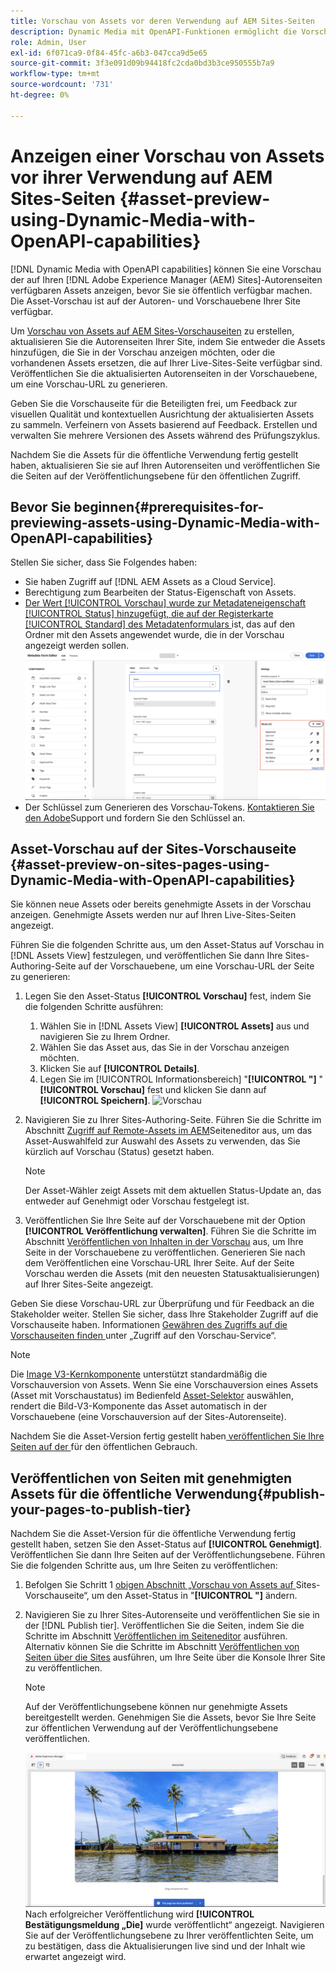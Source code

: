 ```yaml
---
title: Vorschau von Assets vor deren Verwendung auf AEM Sites-Seiten
description: Dynamic Media mit OpenAPI-Funktionen ermöglicht die Vorschau von Assets auf Adobe Experience Manager Sites-Vorschauseiten (AEM). Diese Asset-Vorschau ermöglicht es Ihnen und Ihren Stakeholdern, die Aktualisierungen Ihrer Assets zu überprüfen und zu validieren, bevor Sie die Autorenseiten (mit aktualisierten Assets) für den öffentlichen Gebrauch veröffentlichen.
role: Admin, User
exl-id: 6f071ca9-0f84-45fc-a6b3-047cca9d5e65
source-git-commit: 3f3e091d09b94418fc2cda0bd3b3ce950555b7a9
workflow-type: tm+mt
source-wordcount: '731'
ht-degree: 0%

---
```



# Anzeigen einer Vorschau von Assets vor ihrer Verwendung auf AEM Sites-Seiten {#asset-preview-using-Dynamic-Media-with-OpenAPI-capabilities}

[!DNL Dynamic Media with OpenAPI capabilities] können Sie eine Vorschau der auf Ihren [!DNL Adobe Experience Manager (AEM) Sites]-Autorenseiten verfügbaren Assets anzeigen, bevor Sie sie öffentlich verfügbar machen. Die Asset-Vorschau ist auf der Autoren- und Vorschauebene Ihrer Site verfügbar.

Um [Vorschau von Assets auf AEM Sites-Vorschauseiten](#asset-preview-on-sites-pages-using-Dynamic-Media-with-OpenAPI-capabilities) zu erstellen, aktualisieren Sie die Autorenseiten Ihrer Site, indem Sie entweder die Assets hinzufügen, die Sie in der Vorschau anzeigen möchten, oder die vorhandenen Assets ersetzen, die auf Ihrer Live-Sites-Seite verfügbar sind. Veröffentlichen Sie die aktualisierten Autorenseiten in der Vorschauebene, um eine Vorschau-URL zu generieren.

Geben Sie die Vorschauseite für die Beteiligten frei, um Feedback zur visuellen Qualität und kontextuellen Ausrichtung der aktualisierten Assets zu sammeln. Verfeinern von Assets basierend auf Feedback. Erstellen und verwalten Sie mehrere Versionen des Assets während des Prüfungszyklus.

Nachdem Sie die Assets für die öffentliche Verwendung fertig gestellt haben, aktualisieren Sie sie auf Ihren Autorenseiten und veröffentlichen Sie die Seiten auf der Veröffentlichungsebene für den öffentlichen Zugriff.

## Bevor Sie beginnen{#prerequisites-for-previewing-assets-using-Dynamic-Media-with-OpenAPI-capabilities}

Stellen Sie sicher, dass Sie Folgendes haben:

* Sie haben Zugriff auf [!DNL AEM Assets as a Cloud Service].
* Berechtigung zum Bearbeiten der Status-Eigenschaft von Assets.
* [Der Wert [!UICONTROL Vorschau] wurde zur Metadateneigenschaft [!UICONTROL Status] hinzugefügt, die auf der Registerkarte [!UICONTROL Standard] des Metadatenformulars ](/help/assets/metadata-assets-view.md#edit-metadata-forms) ist, das auf den Ordner mit den Assets angewendet wurde, die in der Vorschau angezeigt werden sollen.
  ![Option „Vorschau hinzufügen“](/help/assets/assets/metedata-form-preview.png)
* Der Schlüssel zum Generieren des Vorschau-Tokens. [Kontaktieren Sie den Adobe](https://helpx.adobe.com/in/contact.html)Support und fordern Sie den Schlüssel an.

## Asset-Vorschau auf der Sites-Vorschauseite {#asset-preview-on-sites-pages-using-Dynamic-Media-with-OpenAPI-capabilities}

Sie können neue Assets oder bereits genehmigte Assets in der Vorschau anzeigen. Genehmigte Assets werden nur auf Ihren Live-Sites-Seiten angezeigt.

Führen Sie die folgenden Schritte aus, um den Asset-Status auf Vorschau in [!DNL Assets View] festzulegen, und veröffentlichen Sie dann Ihre Sites-Authoring-Seite auf der Vorschauebene, um eine Vorschau-URL der Seite zu generieren:

1. Legen Sie den Asset-Status **[!UICONTROL Vorschau]** fest, indem Sie die folgenden Schritte ausführen:

   1. Wählen Sie in [!DNL Assets View] **[!UICONTROL Assets]** aus und navigieren Sie zu Ihrem Ordner.
   1. Wählen Sie das Asset aus, das Sie in der Vorschau anzeigen möchten.
   1. Klicken Sie auf **[!UICONTROL Details]**.
   1. Legen Sie im [!UICONTROL Informationsbereich] &quot;**[!UICONTROL &quot;]** &quot;**[!UICONTROL Vorschau]** fest und klicken Sie dann auf **[!UICONTROL Speichern]**.
      ![Vorschau](/help/assets/assets/preview-boat-at-bay.png)

1. Navigieren Sie zu Ihrer Sites-Authoring-Seite. Führen Sie die Schritte im Abschnitt [Zugriff auf Remote-Assets im AEM](/help/assets/integrate-remote-approved-assets-with-sites.md#access-remote-assets-in-aem-page-editor)Seiteneditor aus, um das Asset-Auswahlfeld zur Auswahl des Assets zu verwenden, das Sie kürzlich auf Vorschau (Status) gesetzt haben.

   >[!NOTE]
   >
   > Der Asset-Wähler zeigt Assets mit dem aktuellen Status-Update an, das entweder auf Genehmigt oder Vorschau festgelegt ist.

1. Veröffentlichen Sie Ihre Seite auf der Vorschauebene mit der Option **[!UICONTROL Veröffentlichung verwalten]**. Führen Sie die Schritte im Abschnitt [Veröffentlichen von Inhalten in der Vorschau](https://experienceleague.adobe.com/en/docs/experience-manager-cloud-service/content/sites/authoring/sites-console/previewing-content) aus, um Ihre Seite in der Vorschauebene zu veröffentlichen. Generieren Sie nach dem Veröffentlichen eine Vorschau-URL Ihrer Seite. Auf der Seite Vorschau werden die Assets (mit den neuesten Statusaktualisierungen) auf Ihrer Sites-Seite angezeigt.

Geben Sie diese Vorschau-URL zur Überprüfung und für Feedback an die Stakeholder weiter. Stellen Sie sicher, dass Ihre Stakeholder Zugriff auf die Vorschauseite haben. Informationen [ Gewähren des Zugriffs auf die Vorschauseiten finden ](https://experienceleague.adobe.com/en/docs/experience-manager-cloud-service/content/implementing/using-cloud-manager/manage-environments#access-preview-service) unter „Zugriff auf den Vorschau-Service“.

>[!NOTE]
>
>Die [Image V3-Kernkomponente](https://experienceleague.adobe.com/en/docs/experience-manager-core-components/using/wcm-components/image#version-and-compatibility) unterstützt standardmäßig die Vorschauversion von Assets. Wenn Sie eine Vorschauversion eines Assets (Asset mit Vorschaustatus) im Bedienfeld [Asset-Selektor](https://experienceleague.adobe.com/en/docs/experience-manager-cloud-service/content/assets/manage/asset-selector/asset-selector-upload) auswählen, rendert die Bild-V3-Komponente das Asset automatisch in der Vorschauebene (eine Vorschauversion auf der Sites-Autorenseite).

Nachdem Sie die Asset-Version fertig gestellt haben[ veröffentlichen Sie Ihre Seiten auf der ](#publish-your-pages-to-publish-tier) für den öffentlichen Gebrauch.

## Veröffentlichen von Seiten mit genehmigten Assets für die öffentliche Verwendung{#publish-your-pages-to-publish-tier}

Nachdem Sie die Asset-Version für die öffentliche Verwendung fertig gestellt haben, setzen Sie den Asset-Status auf **[!UICONTROL Genehmigt]**. Veröffentlichen Sie dann Ihre Seiten auf der Veröffentlichungsebene. Führen Sie die folgenden Schritte aus, um Ihre Seiten zu veröffentlichen:

1. Befolgen Sie Schritt 1 [ obigen Abschnitt „Vorschau von Assets auf ](#asset-preview-on-sites-pages-using-Dynamic-Media-with-OpenAPI-capabilities) Sites-Vorschauseite“, um den Asset-Status in &quot;**[!UICONTROL &quot;]** ändern.
1. Navigieren Sie zu Ihrer Sites-Autorenseite und veröffentlichen Sie sie in der [!DNL Publish tier]. Veröffentlichen Sie die Seiten, indem Sie die Schritte im Abschnitt [Veröffentlichen im Seiteneditor](https://experienceleague.adobe.com/en/docs/experience-manager-cloud-service/content/sites/authoring/page-editor/publishing#publishing-from-the-page-editor) ausführen.
Alternativ können Sie die Schritte im Abschnitt [Veröffentlichen von Seiten über die Sites](https://experienceleague.adobe.com/en/docs/experience-manager-cloud-service/content/sites/authoring/sites-console/publishing-pages#publishing-from-the-sites-console) ausführen, um Ihre Seite über die Konsole Ihrer Site zu veröffentlichen.

   >[!NOTE]
   >
   > Auf der Veröffentlichungsebene können nur genehmigte Assets bereitgestellt werden. Genehmigen Sie die Assets, bevor Sie Ihre Seite zur öffentlichen Verwendung auf der Veröffentlichungsebene veröffentlichen.

   ![Die Seite wurde veröffentlicht](/help/assets/assets/the-page-has-been-publushed.png)
Nach erfolgreicher Veröffentlichung wird **[!UICONTROL Bestätigungsmeldung „Die]** wurde veröffentlicht“ angezeigt. Navigieren Sie auf der Veröffentlichungsebene zu Ihrer veröffentlichten Seite, um zu bestätigen, dass die Aktualisierungen live sind und der Inhalt wie erwartet angezeigt wird.
